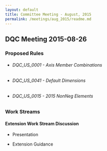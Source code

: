 ```yaml
---
layout: default
title: Committee Meeting - August, 2015
permalink: /meetings/aug_2015/readme.md
---
```

## DQC Meeting 2015-08-26

### Proposed Rules

* ###### DQC_US_0001 - Axis Member Combinations

* ###### DQC_US_0041 - Default Dimensions

* ###### DQC_US_0015 - 2015 NonNeg Elements

### Work Streams

#### Extension Work Stream Discussion

* Presentation 

* Extension Guidance 
